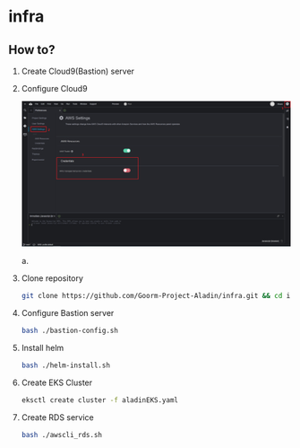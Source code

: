 # infra

## How to?

1. Create Cloud9(Bastion) server

2. Configure Cloud9

    ![Config Cloud9](https://github.com/Goorm-Project-Aladin/infra/blob/main/images/1.png)

    a. 

3. Clone repository
    ```bash
    git clone https://github.com/Goorm-Project-Aladin/infra.git && cd infra
    ```

4. Configure Bastion server
    ```bash
    bash ./bastion-config.sh
    ```

5. Install helm
    ```bash
    bash ./helm-install.sh
    ```

6. Create EKS Cluster
    ```bash
    eksctl create cluster -f aladinEKS.yaml
    ```

7. Create RDS service
    ```bash
    bash ./awscli_rds.sh
    ```